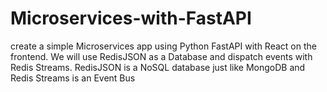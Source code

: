 # Microservices-with-FastAPI
create a simple Microservices app using Python FastAPI with React on the frontend.
We will use RedisJSON as a Database and dispatch events with Redis Streams.
RedisJSON is a NoSQL database just like MongoDB and Redis Streams is an Event Bus
